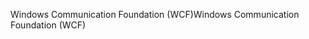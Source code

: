 <span data-ttu-id="6e2b9-101">Windows Communication Foundation (WCF)</span><span class="sxs-lookup"><span data-stu-id="6e2b9-101">Windows Communication Foundation (WCF)</span></span>